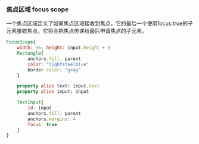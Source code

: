 ### 焦点区域 focus scope    
一个焦点区域定义了如果焦点区域接收到焦点，它的最后一个使用focus:true的子元素接收焦点，它将会把焦点传递给最后申请焦点的子元素。


```qml
FocusScope{
    width: 96; height: input.height + 8
    Rectangle{
        anchors.fill: parent
        color: "lightsteelblue"
        border.color: "gray"
    }

    property alias text: input.text
    property alias input: input

    TextInput{
        id: input
        anchors.fill: parent
        anchors.margins: 4
        focus: true
    }
}

```